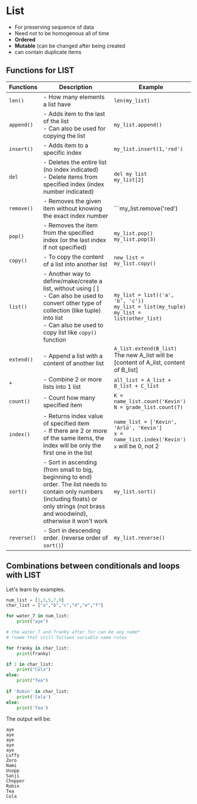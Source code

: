 # List
- For preserving sequence of data
- Need not to be homogenous all of time
- **Ordered**
- **Mutable** (can be changed after being created
- can contain duplicate items

## Functions for LIST
| Functions | Description | Example |
|---|---|---|
|```len()```| - How many elements a list have | ```len(my_list)```|
|```append()```|- Adds item to the last of the list <br/> - Can also be used for copying the list | ```my_list.append()```|
|```insert()```|- Adds item to a specific index|```my_list.insert(1,'red')```|
|```del```|- Deletes the entire list (no index indicated) <br/> - Delete items from specified index (index number indicated)|```del my list```</br>```my_list[2]```|
|```remove()```|- Removes the given item without knowing the exact index number|```my_list.remove('red')|
|```pop()```|- Removes the item from the specified index (or the last index if not specified)|```my_list.pop()```<br/>```my_list.pop(3)```|
|```copy()```|- To copy the content of a list into another list|```new_list = my_list.copy()```|
|```list()```|- Another way to define/make/create a list, without using [ ]<br/> - Can also be used to convert other type of collection (like tuple) into list <br/> - Can also be used to copy list like ```copy()``` function|```my_list = list(('a', 'b', 'c'))```<br/>```my_list = list(my_tuple)```<br/>```my_list = list(other_list)```|
|```extend()```|- Append a list with a content of another list|```A_list.extend(B_list)```<br/> The new A_list will be [content of A_list, content of B_list]|
|```+```|- Combine 2 or more lists into 1 list|```all_list = A_list + B_list + C_list```|
|```count()```|- Count how many specified item|```K = name_list.count('Kevin')```<br/>```N = grade_list.count(7)```|
|```index()```|- Returns index value of specified item<br/>- If there are 2 or more of the same items, the index will be only the first one in the list|```name_list = ['Kevin', 'Arlo', 'Kevin']```<br/>```x = name_list.index('Kevin')```<br/>```x``` will be 0, not 2|
|```sort()```| - Sort in ascending (from small to big, beginning to end) order. The list needs to contain only numbers (including floats) or only strings (not brass and woodwind), otherwise it won't work|```my_list.sort()```|
|```reverse()```|- Sort in descending order. (reverse order of ```sort()```)|```my_list.reverse()```|

## Combinations between conditionals and loops with LIST
Let's learn by examples. <br/>
```python
num_list = [1,3,5,7,9]
char_list = ["a","b","c","d","e","f"]

for water_7 in num_list:
    print("aye")

# the water_7 and franky after for can be any name* 
# *name that still follows variable name rules

for franky in char_list:
    print(franky)

if 1 in char_list:
    print("Cola")
else:
    print("Tea")
    
if 'Robin' in char_list:
    print('Cola')
else:
    print('Tea')
```
The output will be: <br/>
```
aye
aye
aye
aye
aye
Luffy
Zoro
Nami
Usopp
Sanji
Chopper
Robin
Tea
Cola
```




